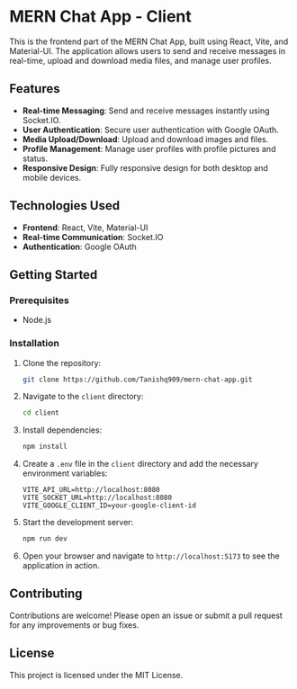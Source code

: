 # MERN Chat App - Client

This is the frontend part of the MERN Chat App, built using React, Vite, and Material-UI. The application allows users to send and receive messages in real-time, upload and download media files, and manage user profiles.

## Features

- **Real-time Messaging**: Send and receive messages instantly using Socket.IO.
- **User Authentication**: Secure user authentication with Google OAuth.
- **Media Upload/Download**: Upload and download images and files.
- **Profile Management**: Manage user profiles with profile pictures and status.
- **Responsive Design**: Fully responsive design for both desktop and mobile devices.

## Technologies Used

- **Frontend**: React, Vite, Material-UI
- **Real-time Communication**: Socket.IO
- **Authentication**: Google OAuth

## Getting Started

### Prerequisites

- Node.js

### Installation

1. Clone the repository:
    ```sh
    git clone https://github.com/Tanishq909/mern-chat-app.git
    ```

2. Navigate to the `client` directory:
    ```sh
    cd client
    ```

3. Install dependencies:
    ```sh
    npm install
    ```

4. Create a `.env` file in the `client` directory and add the necessary environment variables:
    ```env
    VITE_API_URL=http://localhost:8080
    VITE_SOCKET_URL=http://localhost:8080
    VITE_GOOGLE_CLIENT_ID=your-google-client-id
    ```

5. Start the development server:
    ```sh
    npm run dev
    ```

6. Open your browser and navigate to `http://localhost:5173` to see the application in action.



## Contributing

Contributions are welcome! Please open an issue or submit a pull request for any improvements or bug fixes.

## License

This project is licensed under the MIT License.
